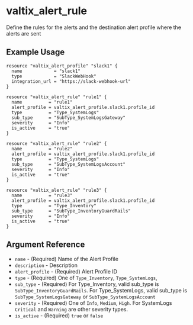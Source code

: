 # valtix_alert_rule
Define the rules for the alerts and the destination alert profile where the alerts are sent

## Example Usage
```hcl
resource "valtix_alert_profile" "slack1" {
  name            = "slack1"
  type            = "SlackWebHook"
  integration_url = "https://slack-webhook-url"
}
```

```hcl
resource "valtix_alert_rule" "rule1" {
  name          = "rule1"
  alert_profile = valtix_alert_profile.slack1.profile_id
  type          = "Type_SystemLogs"
  sub_type      = "SubType_SystemLogsGateway"
  severity      = "Info"
  is_active     = "true"
}
```

```hcl
resource "valtix_alert_rule" "rule2" {
  name          = "rule2"
  alert_profile = valtix_alert_profile.slack1.profile_id
  type          = "Type_SystemLogs"
  sub_type      = "SubType_SystemLogsAccount"
  severity      = "Info"
  is_active     = "true"
}
```

```hcl
resource "valtix_alert_rule" "rule3" {
  name          = "rule3"
  alert_profile = valtix_alert_profile.slack1.profile_id
  type          = "Type_Inventory"
  sub_type      = "SubType_InventoryGuardRails"
  severity      = "Info"
  is_active     = "true"
}
```

## Argument Reference
* `name` - (Required) Name of the Alert Profile
* `description` - Description
* `alert_profile` - (Required) Alert Profile ID
* `type` - (Required) One of `Type_Inventory`, `Type_SystemLogs`,
* `sub_type` - (Required) For Type_Inventory, valid sub_type is `SubType_InventoryGuardRails`. For Type_SystemLogs, valid sub_type is `SubType_SystemLogsGateway` or `SubType_SystemLogsAccount`
* `severity` - (Required) One of `Info`, `Medium`, `High`. For SystemLogs `Critical` and `Warning` are other severity types.
* `is_active` - (Required) `true` or `false`